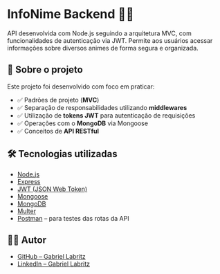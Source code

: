 # InfoNime Backend 👨‍💻

API desenvolvida com Node.js seguindo a arquitetura MVC, com funcionalidades de autenticação via JWT. Permite aos usuários acessar informações sobre diversos animes de forma segura e organizada.

## 🧠 Sobre o projeto

Este projeto foi desenvolvido com foco em praticar:

- ✅ Padrões de projeto (**MVC**)
- ✅ Separação de responsabilidades utilizando **middlewares**
- ✅ Utilização de **tokens JWT** para autenticação de requisições
- ✅ Operações com o **MongoDB** via Mongoose
- ✅ Conceitos de **API RESTful**

## 🛠 Tecnologias utilizadas

- [Node.js](https://nodejs.org/en/learn/getting-started/introduction-to-nodejs)
- [Express](https://expressjs.com/pt-br/)
- [JWT (JSON Web Token)](https://jwt.io)
- [Mongoose](https://mongoosejs.com)
- [MongoDB](https://www.mongodb.com)
- [Multer](https://www.npmjs.com/package/multer)
- [Postman](https://www.postman.com) – para testes das rotas da API

## 🙋‍♂️ Autor

- [GitHub – Gabriel Labritz](https://github.com/Gabriel-Labritz)
- [LinkedIn – Gabriel Labritz](https://www.linkedin.com/in/gabriel-labritz-199499229/)
